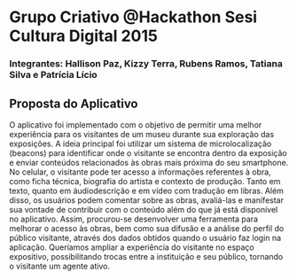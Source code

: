 # Grupo Criativo @Hackathon Sesi Cultura Digital 2015
### Integrantes: Hallison Paz, Kizzy Terra, Rubens Ramos, Tatiana Silva e Patrícia Lício

## Proposta do Aplicativo
O aplicativo foi implementado com o objetivo de permitir uma melhor experiência para os visitantes de um museu durante sua exploração das exposições. A ideia principal foi utilizar um sistema de microlocalização (beacons) para identificar onde o visitante se encontra dentro da exposição e enviar conteúdos relacionados às obras mais próxima do seu smartphone.
No celular, o visitante pode ter acesso a informações referentes à obra, como ficha técnica, biografia do artista e contexto de produção. Tanto em texto, quanto em áudiodescrição e em vídeo com tradução em libras. Além disso, os usuários podem comentar sobre as obras, avaliá-las e manifestar sua vontade de contribuir com o conteúdo além do que já está disponível no aplicativo.
Assim, procurou-se desenvolver uma ferramenta para melhorar o acesso às obras, bem como sua difusão e a análise do perfil do público visitante, através dos dados obtidos quando o usuário faz login na aplicação. Queríamos ampliar a experiência do visitante no espaço expositivo, possibilitando trocas entre a instituição e seu público, tornando o visitante um agente ativo.
